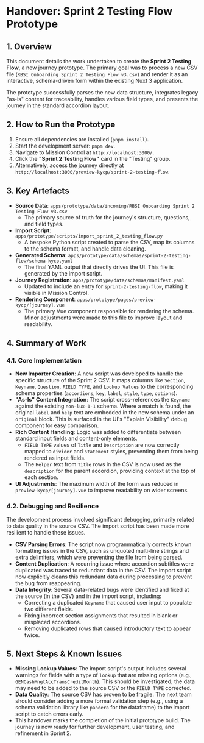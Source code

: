 # Handover: Sprint 2 Testing Flow Prototype

## 1. Overview

This document details the work undertaken to create the **Sprint 2 Testing Flow**, a new journey prototype. The primary goal was to process a new CSV file (`RBSI Onboarding Sprint 2 Testing Flow v3.csv`) and render it as an interactive, schema-driven form within the existing Nuxt 3 application.

The prototype successfully parses the new data structure, integrates legacy "as-is" content for traceability, handles various field types, and presents the journey in the standard accordion layout.

## 2. How to Run the Prototype

1.  Ensure all dependencies are installed (`pnpm install`).
2.  Start the development server: `pnpm dev`.
3.  Navigate to Mission Control at `http://localhost:3000/`.
4.  Click the **"Sprint 2 Testing Flow"** card in the "Testing" group.
5.  Alternatively, access the journey directly at `http://localhost:3000/preview-kycp/sprint-2-testing-flow`.

## 3. Key Artefacts

-   **Source Data**: `apps/prototype/data/incoming/RBSI Onboarding Sprint 2 Testing Flow v3.csv`
    -   The primary source of truth for the journey's structure, questions, and field types.
-   **Import Script**: `apps/prototype/scripts/import_sprint_2_testing_flow.py`
    -   A bespoke Python script created to parse the CSV, map its columns to the schema format, and handle data cleaning.
-   **Generated Schema**: `apps/prototype/data/schemas/sprint-2-testing-flow/schema-kycp.yaml`
    -   The final YAML output that directly drives the UI. This file is generated by the import script.
-   **Journey Registration**: `apps/prototype/data/schemas/manifest.yaml`
    -   Updated to include an entry for `sprint-2-testing-flow`, making it visible in Mission Control.
-   **Rendering Component**: `apps/prototype/pages/preview-kycp/[journey].vue`
    -   The primary Vue component responsible for rendering the schema. Minor adjustments were made to this file to improve layout and readability.

## 4. Summary of Work

### 4.1. Core Implementation

-   **New Importer Creation**: A new script was developed to handle the specific structure of the Sprint 2 CSV. It maps columns like `Section`, `Keyname`, `Question`, `FIELD TYPE`, and `Lookup Values` to the corresponding schema properties (`accordions`, `key`, `label`, `style`, `type`, `options`).
-   **"As-Is" Content Integration**: The script cross-references the `Keyname` against the existing `non-lux-1-1` schema. Where a match is found, the original `label` and `help` text are embedded in the new schema under an `original` block. This is surfaced in the UI's "Explain Visibility" debug component for easy comparison.
-   **Rich Content Handling**: Logic was added to differentiate between standard input fields and content-only elements.
    -   `FIELD TYPE` values of `Title` and `Description` are now correctly mapped to `divider` and `statement` styles, preventing them from being rendered as input fields.
    -   The `Helper` text from `Title` rows in the CSV is now used as the `description` for the parent accordion, providing context at the top of each section.
-   **UI Adjustments**: The maximum width of the form was reduced in `preview-kycp/[journey].vue` to improve readability on wider screens.

### 4.2. Debugging and Resilience

The development process involved significant debugging, primarily related to data quality in the source CSV. The import script has been made more resilient to handle these issues.

-   **CSV Parsing Errors**: The script now programmatically corrects known formatting issues in the CSV, such as unquoted multi-line strings and extra delimiters, which were preventing the file from being parsed.
-   **Content Duplication**: A recurring issue where accordion subtitles were duplicated was traced to redundant data in the CSV. The import script now explicitly cleans this redundant data during processing to prevent the bug from reappearing.
-   **Data Integrity**: Several data-related bugs were identified and fixed at the source (in the CSV) and in the import script, including:
    -   Correcting a duplicated `Keyname` that caused user input to populate two different fields.
    -   Fixing incorrect section assignments that resulted in blank or misplaced accordions.
    -   Removing duplicated rows that caused introductory text to appear twice.

## 5. Next Steps & Known Issues

-   **Missing Lookup Values**: The import script's output includes several warnings for fields with a `type` of `lookup` that are missing options (e.g., `GENCashMngtAccTransCreditMonth`). This should be investigated; the data may need to be added to the source CSV or the `FIELD TYPE` corrected.
-   **Data Quality**: The source CSV has proven to be fragile. The next team should consider adding a more formal validation step (e.g., using a schema validation library like `pandera` for the dataframe) to the import script to catch errors early.
-   This handover marks the completion of the initial prototype build. The journey is now ready for further development, user testing, and refinement in Sprint 2.
